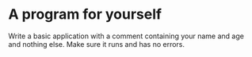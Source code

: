<!-- djw: done -->
# A program for yourself

Write a basic application with a comment containing your name and age and nothing else. Make sure it runs and has no errors.

